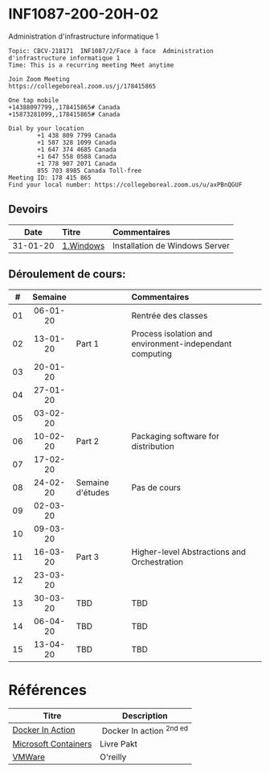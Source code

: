 # INF1087-200-20H-02
Administration d'infrastructure informatique 1

```
Topic: CBCV-218171  INF1087/2/Face à face  Administration d'infrastructure informatique 1 
Time: This is a recurring meeting Meet anytime
 
Join Zoom Meeting
https://collegeboreal.zoom.us/j/178415865
 
One tap mobile
+14388097799,,178415865# Canada
+15873281099,,178415865# Canada
 
Dial by your location
        +1 438 809 7799 Canada
        +1 587 328 1099 Canada
        +1 647 374 4685 Canada
        +1 647 558 0588 Canada
        +1 778 907 2071 Canada
        855 703 8985 Canada Toll-free
Meeting ID: 178 415 865
Find your local number: https://collegeboreal.zoom.us/u/axPBnQGUF
```

## Devoirs

| Date   | Titre               |     Commentaires                                                                         |
|:------:|:--------------------|:-----------------------------------------------------------------------------------------|
|31-01-20| [1.Windows](1.Windows/Participation.md) | Installation de Windows Server                                       |


## Déroulement de cours:

|# | Semaine|                                          |     Commentaires                                                   |
|--|:------:|:-----------------------------------------|:-------------------------------------------------------------------|
|01|06-01-20|                                          | Rentrée des classes                                                |
|02|13-01-20| Part 1                                   | Process isolation and environment-independant computing            |
|03|20-01-20|                                          |                                                                    |
|04|27-01-20|                                          |                                                                    |
|05|03-02-20|                                          |                                                                    |
|06|10-02-20| Part 2                                   | Packaging software for distribution                                |
|07|17-02-20|                                          |                                                                    |
|08|24-02-20| Semaine d'études                         | Pas de cours                                                       |
|09|02-03-20|                                          |                                                                    |
|10|09-03-20|                                          |                                                                    |
|11|16-03-20| Part 3                                   | Higher-level Abstractions and Orchestration                        |
|12|23-03-20|                                          |                                                                    |
|13|30-03-20| TBD                                      | TBD                                                                |
|14|06-04-20| TBD                                      | TBD                                                                |
|15|13-04-20| TBD                                      | TBD                                                                |

# Références


| Titre | Description |
|-------|-------------|
| [Docker In Action](https://www.manning.com/books/docker-in-action-second-edition) | Docker In action  <sup>2nd ed</sup>|
| [Microsoft Containers](https://azure.microsoft.com/en-us/product-categories/containers) | Livre Pakt |
| [VMWare](https://k8s.vmware.com/kubernetes-up-and-running) | O'reilly |
